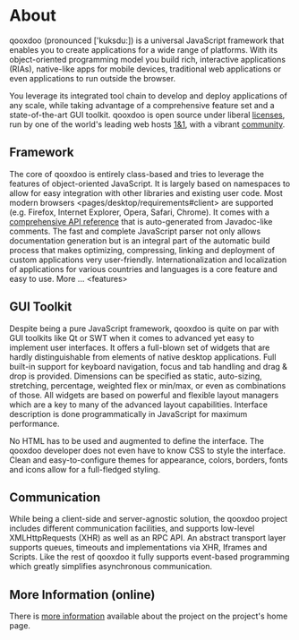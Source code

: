 About
=====

qooxdoo (pronounced ['kuksdu:]) is a universal JavaScript framework that
enables you to create applications for a wide range of platforms. With
its object-oriented programming model you build rich, interactive
applications (RIAs), native-like apps for mobile devices, traditional
web applications or even applications to run outside the browser.

You leverage its integrated tool chain to develop and deploy
applications of any scale, while taking advantage of a comprehensive
feature set and a state-of-the-art GUI toolkit. qooxdoo is open source
under liberal [licenses](http://qooxdoo.org/license), run by one of the
world's leading web hosts
[1&1](http://qooxdoo.org/project/developers#initiator_and_maintainer),
with a vibrant [community](http://qooxdoo.org/community).

Framework
---------

The core of qooxdoo is entirely class-based and tries to leverage the
features of object-oriented JavaScript. It is largely based on
namespaces to allow for easy integration with other libraries and
existing user code. Most
modern browsers \<pages/desktop/requirements\#client\> are supported
(e.g. Firefox, Internet Explorer, Opera, Safari, Chrome). It comes with
a [comprehensive API reference](http://api.qooxdoo.org) that is
auto-generated from Javadoc-like comments. The fast and complete
JavaScript parser not only allows documentation generation but is an
integral part of the automatic build process that makes optimizing,
compressing, linking and deployment of custom applications very
user-friendly. Internationalization and localization of applications for
various countries and languages is a core feature and easy to use.
More ... \<features\>

GUI Toolkit
-----------

Despite being a pure JavaScript framework, qooxdoo is quite on par with
GUI toolkits like Qt or SWT when it comes to advanced yet easy to
implement user interfaces. It offers a full-blown set of widgets that
are hardly distinguishable from elements of native desktop applications.
Full built-in support for keyboard navigation, focus and tab handling
and drag & drop is provided. Dimensions can be specified as static,
auto-sizing, stretching, percentage, weighted flex or min/max, or even
as combinations of those. All widgets are based on powerful and flexible
layout managers which are a key to many of the advanced layout
capabilities. Interface description is done programmatically in
JavaScript for maximum performance.

No HTML has to be used and augmented to define the interface. The
qooxdoo developer does not even have to know CSS to style the interface.
Clean and easy-to-configure themes for appearance, colors, borders,
fonts and icons allow for a full-fledged styling.

Communication
-------------

While being a client-side and server-agnostic solution, the qooxdoo
project includes different communication facilities, and supports
low-level XMLHttpRequests (XHR) as well as an RPC API. An abstract
transport layer supports queues, timeouts and implementations via XHR,
Iframes and Scripts. Like the rest of qooxdoo it fully supports
event-based programming which greatly simplifies asynchronous
communication.

More Information (online)
-------------------------

There is [more information](http://qooxdoo.org/project) available about
the project on the project's home page.
